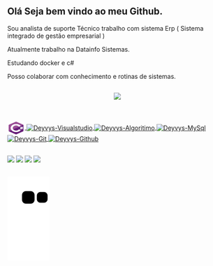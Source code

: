 ##  Olá Seja bem vindo ao meu Github.

Sou analista de suporte Técnico trabalho com sistema Erp ( Sistema integrado de gestão empresarial )

Atualmente trabalho na Datainfo Sistemas.

Estudando docker e c#

Posso colaborar com conhecimento e rotinas de sistemas. 

##

<div align="center">
  <a href="https://github.com/deyvys">
  <img height="180em" src="https://github-readme-stats.vercel.app/api?username=deyvys&show_icons=true&theme=highcontrast&include_all_commits=true&count_private=true"/>
  
  
    
</div>
    
##
  
<div style="display: inline_block"><br>
  <img align="center" alt="Deyvys-Csharp" height="30" width="40" src="https://raw.githubusercontent.com/devicons/devicon/master/icons/csharp/csharp-original.svg">
  <img align="center" alt="Deyvys-Visualstudio" height="30" width="40" src="https://cdn.jsdelivr.net/gh/devicons/devicon/icons/visualstudio/visualstudio-plain.svg">
  <img align="center" alt="Deyvys-Algoritimo" height="30" width="40" src="https://cdn.jsdelivr.net/gh/devicons/devicon/icons/thealgorithms/thealgorithms-original-wordmark.svg">
   <img align="center" alt="Deyvys-MySql" height="30" width="40" src="https://cdn.jsdelivr.net/gh/devicons/devicon/icons/mysql/mysql-original-wordmark.svg">
  <img align="center" alt="Deyvys-Git" height="30" width="40" src="https://cdn.jsdelivr.net/gh/devicons/devicon/icons/git/git-plain-wordmark.svg">
  <img align="center" alt="Deyvys-Github" height="30" width="40" src="https://cdn.jsdelivr.net/gh/devicons/devicon/icons/github/github-original-wordmark.svg">
  
          
  
 
  

</div>
  
   
  ##
 
<div> 
  <a href = "mailto:deyvyssilva25@gmail.com"><img src="https://img.shields.io/badge/Gmail-D14836?style=for-the-badge&logo=gmail&logoColor=white"></a>
  <a href = "mailto:deyvyssilva25@gmail.com"><img src="https://img.shields.io/badge/GitHub-100000?style=for-the-badge&logo=github&logoColor=white"></a>
  <a href = "mailto:deyvyssilva25@gmail.com"><img src="https://img.shields.io/badge/C%23-239120?style=for-the-badge&logo=c-sharp&logoColor=white"></a>
  <a href = "mailto:deyvyssilva25@gmail.com"><img src="https://img.shields.io/badge/.NET-5C2D91?style=for-the-badge&logo=.net&logoColor=whit"></a>
  
  ##   
  ![Snake animation](https://github.com/rafaballerini/rafaballerini/blob/output/github-contribution-grid-snake.svg)
 
</div>
  
  
